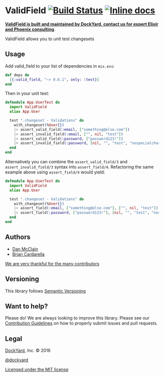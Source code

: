# ValidField [![Build Status](https://travis-ci.org/DockYard/valid_field.svg?branch=master)](https://travis-ci.org/DockYard/valid_field) [![Inline docs](http://inch-ci.org/github/dockyard/valid_field.svg?branch=master)](http://inch-ci.org/github/dockyard/valid_field)

**[ValidField is built and maintained by DockYard, contact us for expert Elixir and Phoenix consulting](https://dockyard.com/phoenix-consulting)**.

ValidField allows you to unit test changesets

## Usage

Add valid_field to your list of dependencies in `mix.exs`:

```elixir
def deps do
  [{:valid_field, "~> 0.6.1", only: :test}]
end
```

Then in your unit test:

```elixir
defmodule App.UserTest do
  import ValidField
  alias App.User

  test ".changeset - Validations" do
    with_changeset(%User{})
    |> assert_valid_field(:email, ["something@else.com"])
    |> assert_invalid_field(:email, ["", nil, "test"])
    |> assert_valid_field(:password, ["password123!"])
    |> assert_invalid_field(:password, [nil, "", "test", "nospecialcharacters1", "nonumber!"])
  end
end
```

Alternatively you can combine the `assert_valid_field/3` and
`assert_invalid_field/3` syntax into `assert_field/4`. Refactoring the
same example above using `assert_field/4` would yield:

```elixir
defmodule App.UserTest do
  import ValidField
  alias App.User

  test ".changeset - Validations" do
    with_changeset(%User{})
    |> assert_field(:email, ["something@else.com"], ["", nil, "test"])
    |> assert_field(:password, ["password123!"], [nil, "", "test", "nospecialcharacters1", "nonumber!"])
  end
end
```

## Authors

* [Dan McClain](http://twitter.com/_danmcclain)
* [Brian Cardarella](http://twitter.com/bcardarella)

[We are very thankful for the many contributors](https://github.com/DockYard/valid_field/graphs/contributors)

## Versioning

This library follows [Semantic Versioning](http://semver.org)

## Want to help?

Please do! We are always looking to improve this library. Please see our
[Contribution Guidelines](https://github.com/DockYard/valid_field/blob/master/CONTRIBUTING.md)
on how to properly submit issues and pull requests.

## Legal

[DockYard](http://dockyard.com/), Inc. &copy; 2016

[@dockyard](http://twitter.com/DockYard)

[Licensed under the MIT license](http://www.opensource.org/licenses/mit-license.php)
